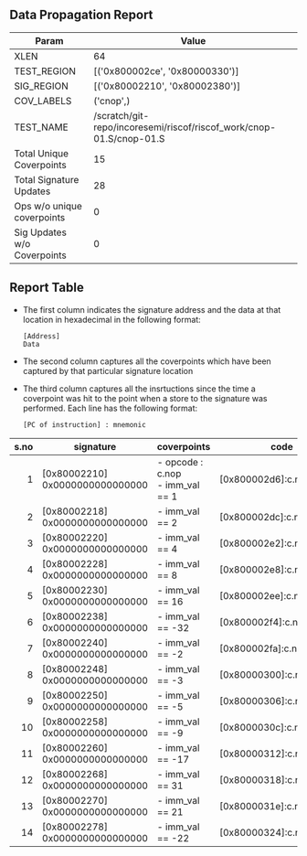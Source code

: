 
## Data Propagation Report

| Param                     | Value    |
|---------------------------|----------|
| XLEN                      | 64      |
| TEST_REGION               | [('0x800002ce', '0x80000330')]      |
| SIG_REGION                | [('0x80002210', '0x80002380')]      |
| COV_LABELS                | ('cnop',)      |
| TEST_NAME                 | /scratch/git-repo/incoresemi/riscof/riscof_work/cnop-01.S/cnop-01.S    |
| Total Unique Coverpoints  | 15      |
| Total Signature Updates   | 28      |
| Ops w/o unique coverpoints | 0      |
| Sig Updates w/o Coverpoints | 0    |

## Report Table

- The first column indicates the signature address and the data at that location in hexadecimal in the following format: 
  ```
  [Address]
  Data
  ```

- The second column captures all the coverpoints which have been captured by that particular signature location

- The third column captures all the insrtuctions since the time a coverpoint was
  hit to the point when a store to the signature was performed. Each line has
  the following format:
  ```
  [PC of instruction] : mnemonic
  ```

|s.no|            signature             |              coverpoints               |             code              |
|---:|----------------------------------|----------------------------------------|-------------------------------|
|   1|[0x80002210]<br>0x0000000000000000|- opcode : c.nop<br> - imm_val == 1<br> |[0x800002d6]:c.nop.hint.1<br>  |
|   2|[0x80002218]<br>0x0000000000000000|- imm_val == 2<br>                      |[0x800002dc]:c.nop.hint.2<br>  |
|   3|[0x80002220]<br>0x0000000000000000|- imm_val == 4<br>                      |[0x800002e2]:c.nop.hint.4<br>  |
|   4|[0x80002228]<br>0x0000000000000000|- imm_val == 8<br>                      |[0x800002e8]:c.nop.hint.8<br>  |
|   5|[0x80002230]<br>0x0000000000000000|- imm_val == 16<br>                     |[0x800002ee]:c.nop.hint.16<br> |
|   6|[0x80002238]<br>0x0000000000000000|- imm_val == -32<br>                    |[0x800002f4]:c.nop.hint.32<br> |
|   7|[0x80002240]<br>0x0000000000000000|- imm_val == -2<br>                     |[0x800002fa]:c.nop.hint.62<br> |
|   8|[0x80002248]<br>0x0000000000000000|- imm_val == -3<br>                     |[0x80000300]:c.nop.hint.61<br> |
|   9|[0x80002250]<br>0x0000000000000000|- imm_val == -5<br>                     |[0x80000306]:c.nop.hint.59<br> |
|  10|[0x80002258]<br>0x0000000000000000|- imm_val == -9<br>                     |[0x8000030c]:c.nop.hint.55<br> |
|  11|[0x80002260]<br>0x0000000000000000|- imm_val == -17<br>                    |[0x80000312]:c.nop.hint.47<br> |
|  12|[0x80002268]<br>0x0000000000000000|- imm_val == 31<br>                     |[0x80000318]:c.nop.hint.31<br> |
|  13|[0x80002270]<br>0x0000000000000000|- imm_val == 21<br>                     |[0x8000031e]:c.nop.hint.21<br> |
|  14|[0x80002278]<br>0x0000000000000000|- imm_val == -22<br>                    |[0x80000324]:c.nop.hint.42<br> |
